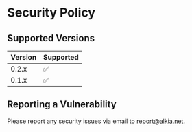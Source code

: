 # Security Policy

## Supported Versions

| Version  | Supported          |
| -------- | ------------------ |
| 0.2.x   | :white_check_mark: |
| 0.1.x   | :white_check_mark: |

## Reporting a Vulnerability

Please report any security issues via email to <report@alkia.net>.
